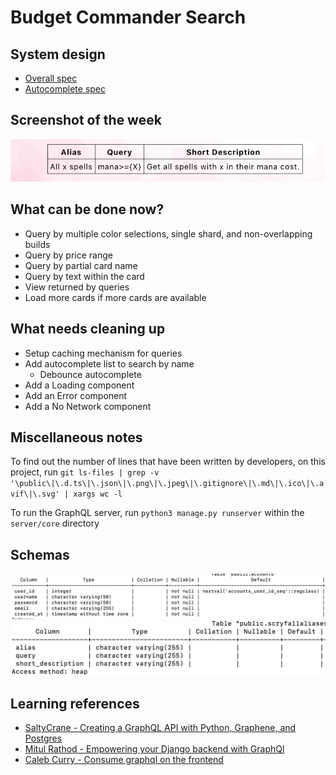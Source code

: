 # Budget Commander Search
## System design
- [Overall spec](./system_design/OverallSpec.md)
- [Autocomplete spec](./system_design/Autocomplete/AutocompleteSpec.md)

## Screenshot of the week
![Screenshot of application](https://github.com/secretmtgdev/Budget-Commander-Viewer/blob/main/client/src/assets/weekly_screenshots/week_3.png)

## What can be done now?
- Query by multiple color selections, single shard, and non-overlapping builds
- Query by price range
- Query by partial card name
- Query by text within the card
- View returned by queries
- Load more cards if more cards are available

## What needs cleaning up
- Setup caching mechanism for queries
- Add autocomplete list to search by name
    - Debounce autocomplete
- Add a Loading component
- Add an Error component
- Add a No Network component

## Miscellaneous notes

To find out the number of lines that have been written by developers, on this project, run `git ls-files | grep -v '\public\|\.d.ts\|\.json\|\.png\|\.jpeg\|\.gitignore\|\.md\|\.ico\|\.avif\|\.svg' | xargs wc -l`

To run the GraphQL server, run `python3 manage.py runserver` within the `server/core` directory

## Schemas
![Accounts Schema](https://github.com/secretmtgdev/Budget-Commander-Viewer/blob/main/system_design/images/account_schema.png)
![Alias Schema](https://github.com/secretmtgdev/Budget-Commander-Viewer/blob/main/system_design/images/alias_schema.png)

## Learning references 
- [SaltyCrane - Creating a GraphQL API with Python, Graphene, and Postgres](https://www.saltycrane.com/blog/2019/02/creating-graphql-api-python-graphene-and-postgres/#django-postgres)
- [Mitul Rathod - Empowering your Django backend with GraphQl](https://medium.com/simform-engineering/empowering-your-django-backend-with-graphql-a-powerful-combination-764babd30bb0)
- [Caleb Curry - Consume graphql on the frontend](https://www.youtube.com/watch?v=fbyMvE9uJ4w)